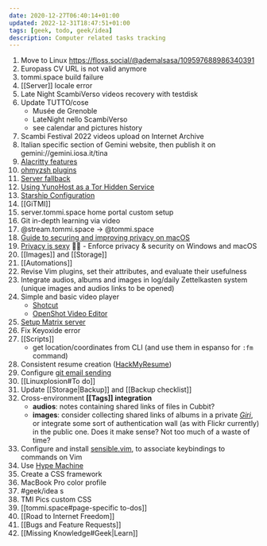 ```yaml
---
date: 2020-12-27T06:40:14+01:00
updated: 2022-12-31T18:47:51+01:00
tags: [geek, todo, geek/idea]
description: Computer related tasks tracking
---
```

1. Move to Linux https://floss.social/@ademalsasa/109597688986340391
1. Europass CV URL is not valid anymore
1. tommi.space build failure
2. [[Server]] locale error
1. Late Night ScambiVerso videos recovery with testdisk
1. Update TUTTO/cose
	- Musée de Grenoble
	- LateNight nello ScambiVerso
	- see calendar and pictures history
1. Scambi Festival 2022 videos upload on Internet Archive
2. Italian specific section of Gemini website, then publish it on gemini://gemini.iosa.it/tina
3. [Alacritty features](https://github.com/alacritty/alacritty/blob/master/docs/features.md)
4. [ohmyzsh plugins](https://github.com/ohmyzsh/ohmyzsh/wiki/Plugins)
5. [Server fallback](https://yunohost.org/en/app_fallback)
6. [Using YunoHost as a Tor Hidden Service](https://yunohost.org/en/torhiddenservice)
7. [Starship Configuration](https://starship.rs/config)
8. [[GiTMI]]
9. server.tommi.space home portal custom setup
10. Git in-depth learning via video
11. @stream.tommi.space -> @tommi.space
12. [Guide to securing and improving privacy on macOS](https://github.com/drduh/macOS-Security-and-Privacy-Guide)
13. [Privacy is sexy](https://privacy.sexy) 🍑🍆 - Enforce privacy & security on Windows and macOS
14. [[Images]] and [[Storage]]
15. [[Automations]]
16. Revise Vim plugins, set their attributes, and evaluate their usefulness
17. Integrate audios, albums and images in log/daily Zettelkasten system (unique images and audios links to be opened)
18. Simple and basic video player
	- [Shotcut](https://www.shotcut.org)
	- [OpenShot Video Editor](https://www.openshot.org)
19. [Setup Matrix server](https://github.com/matrix-org/synapse#id5 'Install Synapse')
20. Fix Keyoxide error
21. [[Scripts]]
	- get location/coordinates from CLI (and use them in espanso for `:fm` command)
22. Consistent resume creation ([HackMyResume](https://github.com/hacksalot/HackMyResume 'HackMyResume on GitHub'))
23. Configure [git email sending](https://git-send-email.io 'git-send-email.io')
24. [[Linuxplosion#To do]]
25. Update [[Storage|Backup]] and [[Backup checklist]]
26. Cross-environment **[[Tags]] integration**
	- **audios**: notes containing shared links of files in Cubbit?
	- **images**: consider collecting shared links of albums in a private *[Giri](/giri 'Giri')*, or integrate some sort of authentication wall (as with Flickr currently) in the public one. Does it make sense? Not too much of a waste of time?
27. Configure and install [sensible.vim](https://github.com/tpope/vim-sensible 'sensible.vim on GitHub'), to associate keybindings to commands on Vim
28. Use [Hype Machine](https://hypem.com 'Hype Machine')
29. Create a CSS framework
30. MacBook Pro color profile
31. #geek/idea s
32. TMI Pics custom CSS
33. [[tommi.space#page-specific to-dos]]
34. [[Road to Internet Freedom]]
35. [[Bugs and Feature Requests]]
36. [[Missing Knowledge#Geek|Learn]]

[Yunohost]: <https://yunohost.org/> 'Yunohost'
